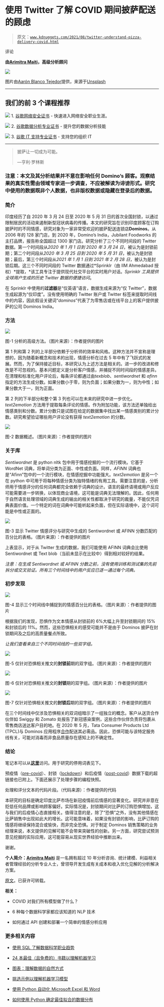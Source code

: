 # 使用 Twitter 了解 COVID 期间披萨配送的顾虑

> 原文：[`www.kdnuggets.com/2021/08/twitter-understand-pizza-delivery-covid.html`](https://www.kdnuggets.com/2021/08/twitter-understand-pizza-delivery-covid.html)

评论

**由[Arimitra Maiti](https://www.linkedin.com/in/arimitra-maiti-330608138/)，高级分析顾问**

![](img/ad07877ab68b0c8e6611517f17547357.png)

图片由[Aarón Blanco Tejedor](https://unsplash.com/@innernature?utm_source=medium&utm_medium=referral)提供，来源于[Unsplash](https://unsplash.com/?utm_source=medium&utm_medium=referral)

* * *

## 我们的前 3 个课程推荐

![](img/0244c01ba9267c002ef39d4907e0b8fb.png) 1\. [谷歌网络安全证书](https://www.kdnuggets.com/google-cybersecurity) - 快速进入网络安全职业生涯。

![](img/e225c49c3c91745821c8c0368bf04711.png) 2\. [谷歌数据分析专业证书](https://www.kdnuggets.com/google-data-analytics) - 提升您的数据分析技能

![](img/0244c01ba9267c002ef39d4907e0b8fb.png) 3\. [谷歌 IT 支持专业证书](https://www.kdnuggets.com/google-itsupport) - 支持您的组织 IT

* * *

> 披萨让一切成为可能。
> 
> —亨利·罗林斯

### 注意：本文及其分析结果并不意在影响任何 Domino’s 顾客。观察结果的真实性需由领域专家进一步调查，不应被解读为诽谤形式。研究中使用的数据既非个人数据，也非版权数据或隐藏在登录后的数据。

### **简介**

印度经历了自 2020 年 3 月 24 日至 2020 年 5 月 31 日的首次全国封锁，以通过限制居民的活动来遏制新型冠状病毒的传播。本文的研究旨在识别印度顾客在订购披萨时的不同情感，研究对象为一家非常受欢迎的披萨配送连锁店**Dominos**。从 2006 年的 128 家门店，到 2020 年，Domino’s India，Jubilant Foodworks 的主打品牌，报告称全国超过 1300 家门店。研究分析了三个不同时间段的 Twitter 数据。第一个时间段从*2020 年 1 月 1 日到 2020 年 3 月 24 日*，被认为是封锁前期；第二个时间段从*2020 年 3 月 25 日到 2020 年 5 月 31 日*，被认为是封锁期；最后，第三个时间段从*2021 年 1 月 1 日到 2021 年 2 月 28 日*，被认为是封锁后期。这三个不同时间段的 Twitter 数据通过*Sprinklr（由 IIM Ahmedabad 授权）*提取，*该工具专注于提供现代社交平台的实时用户对话。*Sprinklr 工具提供全球用户生成的历史 Twitter 数据的便捷访问*。

在 Sprinklr 中使用的**过滤器**是“仅英语”语言，数据生成来源为“仅 Twitter”，数据生成起源为“仅印度”。没有使用明确的 Twitter 账户或 Twitter 标签来提取时间线中的内容，因此假设关键词“*dominos*”代表了为零售店或在线平台上的客户提供披萨的公司 Dominos India。

### **方法**

![](img/9e3b5c70c72a3cd2abcfefcbf0e9c045.png)

图-1 分析的高级方法。（图片来源）：作者提供的图片

第 1 列和第 2 列的上半部分依赖于分析师的效率和风格。这种方法并不宣称是理想的，因为随着新概念和技术的出现，情感分析在过去 5 年中有了飞跃式的发展。然而，为了保持接近目标，本研究认为上述方法是相关的。进一步的改进和修改是不可忽视的。基本问题定义是分析客户情感，并捕捉不同时间段的情感差异。在清理和标准化用户评论后，每条评论都通过由*texblob*、*sentiwordnet* 和 *afinn* 指定的方法生成分数。如果分数小于零，则为负面；如果分数为一，则为中性；如果分数大于一，则为正面。

第 2 列的下半部分和整个第 3 列也可以在未来的研究中进一步优化。*text2emotion* 方法用于提取每条评论的情感。作为附加功能，该方法还单独给出情感类别和分数。累计分数只是试图在给定的数据集中找出某一情感类别的累计分数。研究希望验证哪些用户评论没有获得 *text2emotion* 的分数。

![](img/cb92179d41ff9881d54c47f606ab7204.png)

图-2 数据概述。（图片来源）：作者提供的图片

### **关于库**

*Sentiwordnet* 是 python nltk 包中用于情感挖掘的一个流行模块。它基于 WordNet 词典，将单词分类为正面、中性或负面。同样，*AFINN* 词典也是“Afinn”包中的一个流行模块，在情感挖掘中功能强大。*text2emotion* 是另一个在 python 中可用于将每种情感分类为独特情绪的有用工具。需要注意的是，分析师用于情感评分的任何词典都完全依赖于词典的设计。语言的最终语境或用户反应可能需要进一步转换，以体现商业语境，这可能是词典无法理解的。因此，任何用于自然语言处理领域的词典生成的输出的相关性都取决于研究的裁量，不能仅凭词典表面价值。一个特定的词在词典中可能听起来负面，但在实际语境中，这个词可能是中性或正面的。

![](img/9f48f8ecd59e188c01823cd0b7fdf26b.png)

图-3 显示 Twitter 情感评分与研究中生成的 Sentiwordnet 或 AFINN 分数匹配的百分比的表格。（图片来源）：作者提供的图片

上表显示，对于从 Twitter 生成的数据，我们可能使用 AFINN 词典会比使用 Sentiwordnet 或 Text blob（当前未显示在比较中）得到相对较好的结果。

*注意：在生成 Sentiwordnet 或 AFINN 分数之前，没有使用训练和测试集的先前拆分或交叉验证。所有三个时间线中的用户反应已逐一通过每个词典。*

### **初步发现**

![](img/d282975d45d2181360d1243208d4e9cd.png)

图-4 显示三个时间线中捕捉到的情感百分比的表格。（图片来源）：作者提供的图片

根据我们的发现，恐惧作为文本情感从封锁前的 6%大幅上升至封锁期间的 15%和封锁后的 11%。然而，这些恐惧相关的感受可能并不是由于 Dominos 披萨在封锁期间及之后的高质量餐点所致。

*让我们查看来自三个不同时间线的一些双字组。*

![](img/c7ffcde148f32443ba35e5168928e2a1.png)

图-5 仅针对恐惧相关推文的**封锁前**期的双字组。（图片来源）：作者提供的图片

![](img/c3af313a0321b2ac42b19cb9eeb82e30.png)

图-6 仅针对恐惧相关推文的**封锁**期的双字组。（图片来源）：作者提供的图片

![](img/e684083293cee011a4989976e0690924.png)

图-7 仅针对恐惧相关推文的**封锁后**期的双字组。（图片来源）：作者提供的图片

在三个时间线中仅涉及恐惧相关的双词组暗示了一组独立的概念。客户从送货合作伙伴如 Swiggy 和 Zomato 处报告了新冠感染案例，这些合作伙伴负责将包裹从零售商店送达客户目的地。在 2020 年 5 月，Tata Consumer Products Ltd (TPCL)与 Dominos 应用程序[合作](https://www.thehindubusinessline.com/companies/tata-consumer-products-ties-up-with-dominos-pizza-zomato-to-deliver-essential-goods/article31527327.ece)配送其必需品。因此，恐惧可能与该特定服务线有关，可能对消毒而非食品质量存在感知上的不确定性。

### **结论**

笔记本可以从[**这里**](https://github.com/arimitramaiti/notebooks/blob/master/articles/6820017_ArimitraMaiti_IA3_analysis.ipynb)访问。用于研究的停用词表见下。

预疫情（[pre-covid](https://raw.githubusercontent.com/arimitramaiti/datasets/master/articles/pre_covid.csv)）、封锁（[lockdown](https://raw.githubusercontent.com/arimitramaiti/datasets/master/articles/covid.csv)）和后疫情（[post-covid](https://raw.githubusercontent.com/arimitramaiti/datasets/master/articles/post_covid.csv)）数据下载的超链接也已附上。下面还展示了处理步骤的编程快照。

处理和评分文本的代码片段。（代码来源）：作者提供的代码

本研究的目标是确定印度比萨市场在新冠疫情前后情感的显著变化。研究并非意在贬低任何品牌或影响顾客偏好。实际情况是，封锁期间对比萨的订购恐惧增加，这与我们的后疫情心态直接相关。值得注意的是，除了“恐惧”之外，没有其他情感在比萨销售中出现如此大的增长。这可能意味着，如果没有封锁的影响，比萨订购的情感将继续保持混合或愉快，而非完全恐惧。对于制定 Dominos 销售策略的业务经理来说，本文提供的见解可能不会带来突破性的创新。另一方面，研究尝试预测意见挖掘的实际应用，这可能容易从现实世界经验中推断出来。

谢谢。

**个人简介：[Arimitra Maiti](https://www.linkedin.com/in/arimitra-maiti-330608138/)** 是一名拥有超过 10 年分析咨询、统计建模、利益相关者管理经验的分析专业人士，曾领导开发生成有关成本和收入优化见解的分析解决方案。

[原文](https://medium.com/arimitra-maiti/apprehension-to-order-pizza-546ee3eb7e4a)。已获许可转载。

**相关：**

+   COVID 对我们所有模型做了什么？

+   6 种每个数据科学家都应该知道的 NLP 技术

+   如何通过 API 创建和部署一个简单的情感分析应用

### 更多相关内容

+   [使用 SQL 了解数据科学职业趋势](https://www.kdnuggets.com/using-sql-to-understand-data-science-career-trends)

+   [24 本最佳（且免费的）书籍以理解机器学习](https://www.kdnuggets.com/2020/03/24-best-free-books-understand-machine-learning.html)

+   [图表：理解数据的自然方式](https://www.kdnuggets.com/2022/10/manning-graphs-natural-way-understand-data.html)

+   [挑选示例以理解机器学习模型](https://www.kdnuggets.com/2022/11/picking-examples-understand-machine-learning-model.html)

+   [使用 Python 自动化 Microsoft Excel 和 Word](https://www.kdnuggets.com/2021/08/automate-microsoft-excel-word-python.html)

+   [如何使用 Python 确定最佳拟合的数据分布](https://www.kdnuggets.com/2021/09/determine-best-fitting-data-distribution-python.html)
